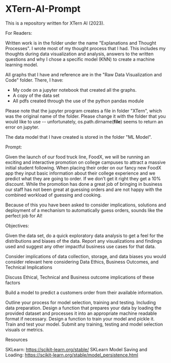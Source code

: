# XTern-AI-Prompt

This is a repository written for XTern AI (2023).

For Readers: 

Written work is in the folder under the name "Explanations and Thought Processes". I wrote most of my thought process that I had. This includes my thoughts during data visualization and analysis, answers to the written questions and why I chose a specific model (KNN) to create a machine learning model.

All graphs that I have and reference are in the "Raw Data Visualization and Code" folder. There, I have:
- My code on a jupyter notebook that created all the graphs.
- A copy of the data set
- All pdfs created through the use of the python pandas module

Please note that the jupyter program creates a file in folder "XTern", which was the original name of the folder. Please change it with the folder that you would like to use -- unfortunately, os.path.dirname(__file__) seems to return an error on jupyter. 

The data model that I have created is stored in the folder "ML Model".





Prompt:

Given the launch of our food truck line, FoodX, we will be running an exciting and interactive promotion on college campuses to attract a massive initial student following.  When placing their order on our fancy new FoodX app they input basic information about their college experience and we predict what they are going to order.  If we don’t get it right they get a 10% discount. While the promotion has done a great job of bringing in business our staff has not been great at guessing orders and are not happy with the combined workload of guessing and cooking.

Because of this you have been asked to consider implications, solutions and deployment of a mechanism to automatically guess orders, sounds like the perfect job for AI!

Objectives:

Given the data set, do a quick exploratory data analysis to get a feel for the distributions and biases of the data.  Report any visualizations and findings used and suggest any other impactful business use cases for that data.

Consider implications of data collection, storage, and data biases you would consider relevant here considering Data Ethics, Business Outcomes, and Technical Implications

Discuss Ethical, Technical and Business outcome implications of these factors

Build a model to predict a customers order from their available information.

Outline your process for model selection, training and testing. Including data preparation.
Design a function that prepares your data by loading the provided dataset and processes it into an appropriate machine readable format if necessary.
Design a function to train your model and pickle it.
Train and test your model.  Submit any training, testing and model selection visuals or metrics.

Resources

SKLearn: https://scikit-learn.org/stable/
SKLearn Model Saving and Loading: https://scikit-learn.org/stable/model_persistence.html
